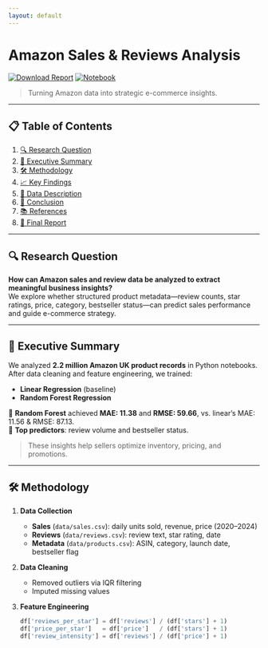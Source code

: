 ```yaml
---
layout: default
---
```


# Amazon Sales & Reviews Analysis  
[![Download Report](https://img.shields.io/badge/Report-DOCX-blue)](./final_report.docx) [![Notebook](https://img.shields.io/badge/Notebook-Jupyter-orange)](./analysis_notebook.ipynb)

> Turning Amazon data into strategic e-commerce insights.

---

## 📋 Table of Contents

1. [🔍 Research Question](#research-question)  
2. [🚀 Executive Summary](#executive-summary)  
3. [🛠️ Methodology](#methodology)  
4. [📈 Key Findings](#key-findings)  
5. [📂 Data Description](#data-description)  
6. [🎯 Conclusion](#conclusion)  
7. [📚 References](#references)  
8. [📝 Final Report](#final-report)  

---

## 🔍 Research Question

**How can Amazon sales and review data be analyzed to extract meaningful business insights?**  
We explore whether structured product metadata—review counts, star ratings, price, category, bestseller status—can predict sales performance and guide e-commerce strategy.

---

## 🚀 Executive Summary

We analyzed **2.2 million Amazon UK product records** in Python notebooks. After data cleaning and feature engineering, we trained:

- **Linear Regression** (baseline)  
- **Random Forest Regression**

🔹 **Random Forest** achieved **MAE: 11.38** and **RMSE: 59.66**, vs. linear’s MAE: 11.56 & RMSE: 87.13.  
🔹 **Top predictors**: review volume and bestseller status.

> These insights help sellers optimize inventory, pricing, and promotions.

---

## 🛠️ Methodology

1. **Data Collection**  
   - **Sales** (`data/sales.csv`): daily units sold, revenue, price (2020–2024)  
   - **Reviews** (`data/reviews.csv`): review text, star rating, date  
   - **Metadata** (`data/products.csv`): ASIN, category, launch date, bestseller flag  

2. **Data Cleaning**  
   - Removed outliers via IQR filtering  
   - Imputed missing values  

3. **Feature Engineering**  
   ```python
   df['reviews_per_star'] = df['reviews'] / (df['stars'] + 1)
   df['price_per_star']   = df['price']   / (df['stars'] + 1)
   df['review_intensity'] = df['reviews'] / (df['price'] + 1)
